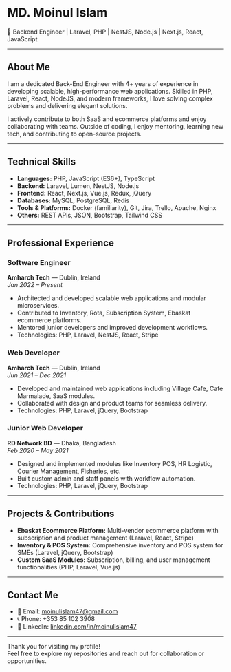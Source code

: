 # MD. Moinul Islam

🚀 Backend Engineer | Laravel, PHP | NestJS, Node.js | Next.js, React, JavaScript

---

## About Me

I am a dedicated Back-End Engineer with 4+ years of experience in developing scalable, high-performance web applications. Skilled in PHP, Laravel, React, NodeJS, and modern frameworks, I love solving complex problems and delivering elegant solutions.

I actively contribute to both SaaS and ecommerce platforms and enjoy collaborating with teams. Outside of coding, I enjoy mentoring, learning new tech, and contributing to open-source projects.

---

## Technical Skills

- **Languages:** PHP, JavaScript (ES6+), TypeScript  
- **Backend:** Laravel, Lumen, NestJS, Node.js  
- **Frontend:** React, Next.js, Vue.js, Redux, jQuery  
- **Databases:** MySQL, PostgreSQL, Redis  
- **Tools & Platforms:** Docker (familiarity), Git, Jira, Trello, Apache, Nginx  
- **Others:** REST APIs, JSON, Bootstrap, Tailwind CSS  

---

## Professional Experience

### Software Engineer  
**Amharch Tech** — Dublin, Ireland  
*Jan 2022 – Present*  
- Architected and developed scalable web applications and modular microservices.  
- Contributed to Inventory, Rota, Subscription System, Ebaskat ecommerce platforms.  
- Mentored junior developers and improved development workflows.  
- Technologies: PHP, Laravel, NestJS, React, Stripe  

### Web Developer  
**Amharch Tech** — Dublin, Ireland  
*Jun 2021 – Dec 2021*  
- Developed and maintained web applications including Village Cafe, Cafe Marmalade, SaaS modules.  
- Collaborated with design and product teams for seamless delivery.  
- Technologies: PHP, Laravel, jQuery, Bootstrap  

### Junior Web Developer  
**RD Network BD** — Dhaka, Bangladesh  
*Feb 2020 – May 2021*  
- Designed and implemented modules like Inventory POS, HR Logistic, Courier Management, Fisheries, etc.  
- Built custom admin and staff panels with workflow automation.  
- Technologies: PHP, Laravel, jQuery, Bootstrap  

---

## Projects & Contributions

- **Ebaskat Ecommerce Platform:** Multi-vendor ecommerce platform with subscription and product management (Laravel, React, Stripe)  
- **Inventory & POS System:** Comprehensive inventory and POS system for SMEs (Laravel, jQuery, Bootstrap)  
- **Custom SaaS Modules:** Subscription, billing, and user management functionalities (PHP, Laravel, Vue.js)  

---

## Contact Me

- 📧 Email: [moinulislam47@gmail.com](mailto:moinulislam47@gmail.com)  
- 📞 Phone: +353 85 102 3908  
- 🔗 LinkedIn: [linkedin.com/in/moinulislam47](https://www.linkedin.com/in/moinulislam47/)  

---

Thank you for visiting my profile!  
Feel free to explore my repositories and reach out for collaboration or opportunities.

